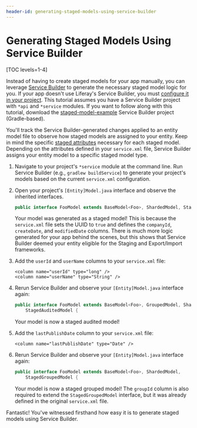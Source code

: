 ```yaml
---
header-id: generating-staged-models-using-service-builder
---
```


# Generating Staged Models Using Service Builder

[TOC levels=1-4]

Instead of having to create staged models for your app manually, you can
leverage
[Service Builder](/docs/7-2/frameworks/-/knowledge_base/frameworks/service-builder) to
generate the necessary staged model logic for you. If your app doesn't 
use Liferay's Service Builder, you must
[configure it in your project](/docs/7-2/frameworks/-/knowledge_base/frameworks/defining-an-object-relational-map-with-service-builder).
This tutorial assumes you have a Service Builder project with `*api` and
`*service` modules. If you want to follow along with this tutorial, download the
[staged-model-example](/documents/10184/656312/staged-model-example.zip/5b2a8b0f-fa04-ca4a-2345-015871c0a14a)
Service Builder project (Gradle-based). 

<!-- TODO: Update the example above when we can upload projects to new site.-->

You'll track the Service Builder-generated changes applied to an entity model
file to observe how staged models are assigned to your entity. Keep in mind the
specific
[staged attributes](/developer/reference/-/knowledge_base/7-2/important-attributes-in-staging)
necessary for each staged model. Depending on the attributes defined in your
`service.xml` file, Service Builder assigns your entity model to a specific
staged model type.

1.  Navigate to your project's `*service` module at the command line. Run
    Service Builder (e.g., `gradlew buildService`) to generate your project's
    models based on the current `service.xml` configuration.

2.  Open your project's `[Entity]Model.java` interface and observe the inherited
    interfaces.

    ```java
    public interface FooModel extends BaseModel<Foo>, ShardedModel, StagedModel {
    ```

    Your model was generated as a staged model! This is because the
    `service.xml` file sets the UUID to `true` and defines the `companyId`,
    `createDate`, and `modifiedDate` columns. There is much more logic generated
    for your app behind the scenes, but this shows that Service Builder deemed
    your entity eligible for the Staging and Export/Import frameworks.

3.  Add the `userId` and `userName` columns to your `service.xml` file:

    ```markup
    <column name="userId" type="long" />
    <column name="userName" type="String" />
    ```

4.  Rerun Service Builder and observe your `[Entity]Model.java` interface again:

    ```java
    public interface FooModel extends BaseModel<Foo>, GroupedModel, ShardedModel,
        StagedAuditedModel {
    ```

    Your model is now a staged audited model!

5.  Add the `lastPublishDate` column to your `service.xml` file:

    ```markup
    <column name="lastPublishDate" type="Date" />
    ```

6.  Rerun Service Builder and observe your `[Entity]Model.java` interface again:

    ```java
    public interface FooModel extends BaseModel<Foo>, ShardedModel,
        StagedGroupedModel {
    ```

    Your model is now a staged grouped model! The `groupId` column is also
    required to extend the `StagedGroupedModel` interface, but it was already
    defined in the original `service.xml` file.
 
Fantastic! You've witnessed firsthand how easy it is to generate staged models
using Service Builder.
